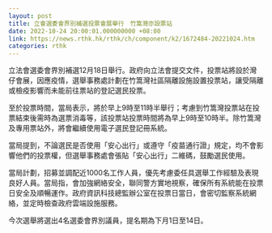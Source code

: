 ```yaml
---
layout: post
title: 立會選委會界別補選投票會展舉行　竹篙灣亦設票站
date: 2022-10-24 20:00:01.000000000 +08:00
link: https://news.rthk.hk/rthk/ch/component/k2/1672484-20221024.htm
categories: rthk
---
```


立法會選委會界別補選12月18日舉行。政府向立法會提交文件，投票站將設於灣仔會展，因應疫情，選舉事務處計劃在竹篙灣社區隔離設施設置投票站，讓受隔離或檢疫影響而未能前往票站的登記選民投票。

至於投票時間，當局表示，將於早上9時至11時半舉行；考慮到竹篙灣投票站在投票結束後需時為選票消毒等，該投票站投票時間將為早上9時至10時半。除竹篙灣及專用票站外，將會繼續使用電子選民登記冊系統。

當局提到，不論選民是否使用「安心出行」或遵守「疫苗通行證」規定，均不會影響他們的投票權，但選舉事務處會張貼「安心出行」二維碼，鼓勵選民使用。

當局計劃，招募並調配近1000名工作人員，優先考慮委任具選舉工作經驗及表現良好人員。當局指，會加強網絡安全，聯同警方實地視察，確保所有系統能在投票日安全及順暢運作。政府資訊科技總監辦公室在投票日當日，會密切監察系統網絡，並定時檢查政府雲端設施服務。

今次選舉將選出4名選委會界別議員，提名期為下月1日至14日。
